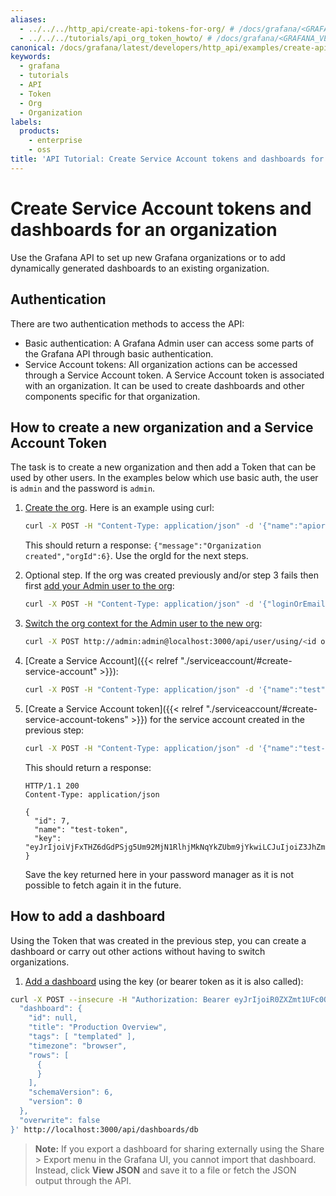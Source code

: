 ```yaml
---
aliases:
  - ../../../http_api/create-api-tokens-for-org/ # /docs/grafana/<GRAFANA_VERSION>/http_api/create-api-tokens-for-org/
  - ../../../tutorials/api_org_token_howto/ # /docs/grafana/<GRAFANA_VERSION>/tutorials/api_org_token_howto/
canonical: /docs/grafana/latest/developers/http_api/examples/create-api-tokens-for-org/
keywords:
  - grafana
  - tutorials
  - API
  - Token
  - Org
  - Organization
labels:
  products:
    - enterprise
    - oss
title: 'API Tutorial: Create Service Account tokens and dashboards for an organization'
---
```


# Create Service Account tokens and dashboards for an organization

Use the Grafana API to set up new Grafana organizations or to add dynamically generated dashboards to an existing organization.

## Authentication

There are two authentication methods to access the API:

- Basic authentication: A Grafana Admin user can access some parts of the Grafana API through basic authentication.
- Service Account tokens: All organization actions can be accessed through a Service Account token. A Service Account token is associated with an organization. It can be used to create dashboards and other components specific for that organization.

## How to create a new organization and a Service Account Token

The task is to create a new organization and then add a Token that can be used by other users. In the examples below which use basic auth, the user is `admin` and the password is `admin`.

1. [Create the org](http://docs.grafana.org/http_api/org/#create-organization). Here is an example using curl:

   ```bash
   curl -X POST -H "Content-Type: application/json" -d '{"name":"apiorg"}' http://admin:admin@localhost:3000/api/orgs
   ```

   This should return a response: `{"message":"Organization created","orgId":6}`. Use the orgId for the next steps.

1. Optional step. If the org was created previously and/or step 3 fails then first [add your Admin user to the org](http://docs.grafana.org/http_api/org/#add-user-in-organization):

   ```bash
   curl -X POST -H "Content-Type: application/json" -d '{"loginOrEmail":"admin", "role": "Admin"}' http://admin:admin@localhost:3000/api/orgs/<org id of new org>/users
   ```

1. [Switch the org context for the Admin user to the new org](http://docs.grafana.org/http_api/user/#switch-user-context-for-signed-in-user):

   ```bash
   curl -X POST http://admin:admin@localhost:3000/api/user/using/<id of new org>
   ```

1. [Create a Service Account]({{< relref "./serviceaccount/#create-service-account" >}}):

   ```bash
   curl -X POST -H "Content-Type: application/json" -d '{"name":"test", "role": "Admin"}' http://admin:admin@localhost:3000/api/serviceaccounts
   ```

1. [Create a Service Account token]({{< relref "./serviceaccount/#create-service-account-tokens" >}}) for the service account created in the previous step:

   ```bash
   curl -X POST -H "Content-Type: application/json" -d '{"name":"test-token"}' http://admin:admin@localhost:3000/api/serviceaccounts/<service account id>/tokens
   ```

   This should return a response:

   ```http
   HTTP/1.1 200
   Content-Type: application/json

   {
     "id": 7,
     "name": "test-token",
     "key": "eyJrIjoiVjFxTHZ6dGdPSjg5Um92MjN1RlhjMkNqYkZUbm9jYkwiLCJuIjoiZ3JhZmFuYSIsImlkIjoxfQ=="
   }
   ```

   Save the key returned here in your password manager as it is not possible to fetch again it in the future.

## How to add a dashboard

Using the Token that was created in the previous step, you can create a dashboard or carry out other actions without having to switch organizations.

1. [Add a dashboard](http://docs.grafana.org/http_api/dashboard/#create-update-dashboard) using the key (or bearer token as it is also called):

```bash
curl -X POST --insecure -H "Authorization: Bearer eyJrIjoiR0ZXZmt1UFc0OEpIOGN5RWdUalBJTllUTk83VlhtVGwiLCJuIjoiYXBpa2V5Y3VybCIsImlkIjo2fQ==" -H "Content-Type: application/json" -d '{
  "dashboard": {
    "id": null,
    "title": "Production Overview",
    "tags": [ "templated" ],
    "timezone": "browser",
    "rows": [
      {
      }
    ],
    "schemaVersion": 6,
    "version": 0
  },
  "overwrite": false
}' http://localhost:3000/api/dashboards/db
```

> **Note:** If you export a dashboard for sharing externally using the Share > Export menu in the Grafana UI, you cannot import that dashboard. Instead, click **View JSON** and save it to a file or fetch the JSON output through the API.
